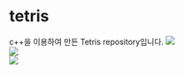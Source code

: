 # tetris
c++을 이용하여 만든 Tetris repository입니다.
![](/tetris/진행과정1/실행화면.gif)  
![](/tetris/진행과정1/실행화면2.gif)  
![](/tetris/진행과정1/실행화면3.gif)  
